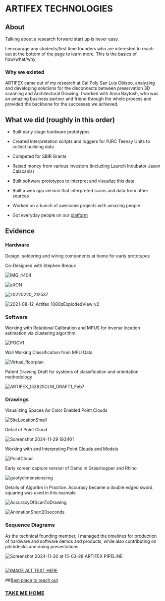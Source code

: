 # ARTIFEX TECHNOLOGIES

## About

Talking about a research forward start up is never easy.

I encourage any students/first time founders who are interested to reach out at the bottom of the page to learn more. This is the basics of how/what/why

### Why we existed

ARTIFEX came out of my research at Cal Poly San Luis Obispo, analyzing and developing solutions for the disconnects between preservation 3D scanning and Architectural Drawing. I worked with Anna Baytosh, who was an amazing business partner and friend through the whole process and provided the backbone for the successes we achieved.

## What we did (roughly in this order)

* Built early stage hardware prototypes

* Created interpretation scripts and loggers for PJRC Teensy Units to collect building data

* Competed for SBIR Grants

* Raised money from various investors (including Launch Incubator Jason Calacanis)

* Built software prototypes to interpret and visualize this data

* Built a web app version that interpreted scans and data from other sources

* Worked on a bunch of awesome projects with amazing people

* Got everyday people on our [platform](artifex.tools)



## Evidence

### Hardware

Design, soldering and wiring components at home for early prototypes

Co-Designed with Stephen Breaux

![IMG_4404](https://github.com/user-attachments/assets/50c8be42-e948-4217-8cba-6acae8a3a802)

![aXON](https://github.com/user-attachments/assets/fb98b756-271f-4037-beac-30b643a707ed)

![20220220_212537](https://github.com/user-attachments/assets/8584aec0-e064-425b-8e28-cc25a16b3d7e)

![2021-08-12_Artifex_1080pExplodedView_v2](https://github.com/user-attachments/assets/25402ee3-2e7f-4f15-b278-46c8192c42d1)



### Software

Working with Rotational Calibration and MPUS for inverse location estimation via clustering algorithm

![POCV1](https://github.com/user-attachments/assets/b5111e18-49a7-400d-a0d0-6413a74441ca)

Wall Walking Classification from MPU Data

![Virtual_floorplan](https://github.com/user-attachments/assets/84bb85c9-1b3f-4925-ac35-7eb078768e71)

Patent Drawing Draft for systems of classification and orientation methodology

![ARTIFEX_153925CLM_DRAFT1_Feb7](https://github.com/user-attachments/assets/78d24eaa-a99f-4fa4-9944-96618a72d78b)



### Drawings

Visualizing Spaces As Color Enabled Point Clouds

![SiteLocationSmall](https://github.com/user-attachments/assets/9424724c-c575-4b05-bb09-175384b7ea48)

Detail of Point Cloud

![Screenshot 2024-11-29 193401](https://github.com/user-attachments/assets/1a3664e1-1bb6-4c2b-abd1-91fd28c5d174)


Working with and Interpreting Point Clouds and Models

![PointCloud](https://github.com/user-attachments/assets/4b570ba3-4109-48e9-bc2d-78a6f4375ad4)

Early screen capture version of Demo in Grasshopper and Rhino

![goofydimensionsimg](https://github.com/user-attachments/assets/83d42982-5e11-4fc8-8f25-6c39b7a60b6c)

Details of Algoritm in Practice. Accuracy became a double edged sword, squaring was used in this example

![AccuracyOfScanToDrawing](https://github.com/user-attachments/assets/1e9deec7-2c02-4e72-8d55-7fc4a42e2ab2)

![AnimationShort20seconds](https://github.com/user-attachments/assets/ab05a158-96ab-435e-a81a-c8793d7109e9)



### Sequence Diagrams 
As the technical founding member, I managed the timelines for production of hardware and software demos and products, while also contributing on pitchdecks and doing presentations.



![Screenshot 2024-11-30 at 15-03-28 ARTIFEX PIPELINE](https://github.com/user-attachments/assets/b53608a1-9bc4-49c3-8718-b45824797106)

## 

[![IMAGE ALT TEXT HERE](https://img.youtube.com/vi/XjM16xWX3m4/0.jpg)](https://www.youtube.com/watch?v=XjM16xWX3m4)

##[Best place to reach out](https://www.instagram.com/elijahreference/)

### [TAKE ME HOME](https://eliwilliams1337.github.io/website/)


